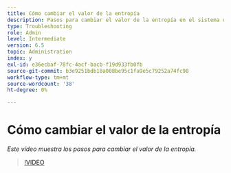 ```yaml
---
title: Cómo cambiar el valor de la entropía
description: Pasos para cambiar el valor de la entropía en el sistema operativo
type: Troubleshooting
role: Admin
level: Intermediate
version: 6.5
topic: Administration
index: y
exl-id: e36ecbaf-78fc-4acf-bacb-f19d933fb0fb
source-git-commit: b3e9251bdb18a008be95c1fa9e5c79252a74fc98
workflow-type: tm+mt
source-wordcount: '38'
ht-degree: 0%

---
```


# Cómo cambiar el valor de la entropía

*Este vídeo muestra los pasos para cambiar el valor de la entropía.*

>[!VIDEO](https://video.tv.adobe.com/v/335494?quality=12&learn=on)
